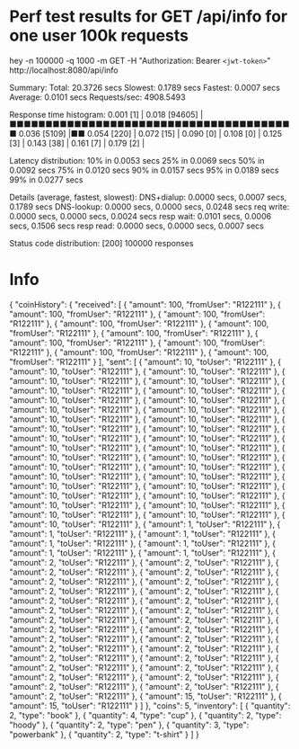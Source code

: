 # Perf test results for GET /api/info for one user 100k requests

hey -n 100000 -q 1000 -m GET -H "Authorization: Bearer `<jwt-token>`" http://localhost:8080/api/info

Summary:
  Total:        20.3726 secs
  Slowest:      0.1789 secs
  Fastest:      0.0007 secs
  Average:      0.0101 secs
  Requests/sec: 4908.5493

Response time histogram:
  0.001 [1]     |
  0.018 [94605] |■■■■■■■■■■■■■■■■■■■■■■■■■■■■■■■■■■■■■■■■
  0.036 [5109]  |■■
  0.054 [220]   |
  0.072 [15]    |
  0.090 [0]     |
  0.108 [0]     |
  0.125 [3]     |
  0.143 [38]    |
  0.161 [7]     |
  0.179 [2]     |

Latency distribution:
  10% in 0.0053 secs
  25% in 0.0069 secs
  50% in 0.0092 secs
  75% in 0.0120 secs
  90% in 0.0157 secs
  95% in 0.0189 secs
  99% in 0.0277 secs

Details (average, fastest, slowest):
  DNS+dialup:   0.0000 secs, 0.0007 secs, 0.1789 secs
  DNS-lookup:   0.0000 secs, 0.0000 secs, 0.0248 secs
  req write:    0.0000 secs, 0.0000 secs, 0.0024 secs
  resp wait:    0.0101 secs, 0.0006 secs, 0.1506 secs
  resp read:    0.0000 secs, 0.0000 secs, 0.0007 secs

Status code distribution:
  [200] 100000 responses

# Info

{
  "coinHistory": {
    "received": [
      {
        "amount": 100,
        "fromUser": "R122111"
      },
      {
        "amount": 100,
        "fromUser": "R122111"
      },
      {
        "amount": 100,
        "fromUser": "R122111"
      },
      {
        "amount": 100,
        "fromUser": "R122111"
      },
      {
        "amount": 100,
        "fromUser": "R122111"
      },
      {
        "amount": 100,
        "fromUser": "R122111"
      },
      {
        "amount": 100,
        "fromUser": "R122111"
      },
      {
        "amount": 100,
        "fromUser": "R122111"
      },
      {
        "amount": 100,
        "fromUser": "R122111"
      },
      {
        "amount": 100,
        "fromUser": "R122111"
      }
    ],
    "sent": [
      {
        "amount": 10,
        "toUser": "R122111"
      },
      {
        "amount": 10,
        "toUser": "R122111"
      },
      {
        "amount": 10,
        "toUser": "R122111"
      },
      {
        "amount": 10,
        "toUser": "R122111"
      },
      {
        "amount": 10,
        "toUser": "R122111"
      },
      {
        "amount": 10,
        "toUser": "R122111"
      },
      {
        "amount": 10,
        "toUser": "R122111"
      },
      {
        "amount": 10,
        "toUser": "R122111"
      },
      {
        "amount": 10,
        "toUser": "R122111"
      },
      {
        "amount": 10,
        "toUser": "R122111"
      },
      {
        "amount": 10,
        "toUser": "R122111"
      },
      {
        "amount": 10,
        "toUser": "R122111"
      },
      {
        "amount": 10,
        "toUser": "R122111"
      },
      {
        "amount": 10,
        "toUser": "R122111"
      },
      {
        "amount": 10,
        "toUser": "R122111"
      },
      {
        "amount": 10,
        "toUser": "R122111"
      },
      {
        "amount": 10,
        "toUser": "R122111"
      },
      {
        "amount": 10,
        "toUser": "R122111"
      },
      {
        "amount": 10,
        "toUser": "R122111"
      },
      {
        "amount": 10,
        "toUser": "R122111"
      },
      {
        "amount": 10,
        "toUser": "R122111"
      },
      {
        "amount": 10,
        "toUser": "R122111"
      },
      {
        "amount": 10,
        "toUser": "R122111"
      },
      {
        "amount": 10,
        "toUser": "R122111"
      },
      {
        "amount": 10,
        "toUser": "R122111"
      },
      {
        "amount": 10,
        "toUser": "R122111"
      },
      {
        "amount": 10,
        "toUser": "R122111"
      },
      {
        "amount": 10,
        "toUser": "R122111"
      },
      {
        "amount": 10,
        "toUser": "R122111"
      },
      {
        "amount": 10,
        "toUser": "R122111"
      },
      {
        "amount": 10,
        "toUser": "R122111"
      },
      {
        "amount": 10,
        "toUser": "R122111"
      },
      {
        "amount": 10,
        "toUser": "R122111"
      },
      {
        "amount": 10,
        "toUser": "R122111"
      },
      {
        "amount": 1,
        "toUser": "R122111"
      },
      {
        "amount": 1,
        "toUser": "R122111"
      },
      {
        "amount": 1,
        "toUser": "R122111"
      },
      {
        "amount": 1,
        "toUser": "R122111"
      },
      {
        "amount": 1,
        "toUser": "R122111"
      },
      {
        "amount": 1,
        "toUser": "R122111"
      },
      {
        "amount": 1,
        "toUser": "R122111"
      },
      {
        "amount": 2,
        "toUser": "R122111"
      },
      {
        "amount": 2,
        "toUser": "R122111"
      },
      {
        "amount": 2,
        "toUser": "R122111"
      },
      {
        "amount": 2,
        "toUser": "R122111"
      },
      {
        "amount": 2,
        "toUser": "R122111"
      },
      {
        "amount": 2,
        "toUser": "R122111"
      },
      {
        "amount": 2,
        "toUser": "R122111"
      },
      {
        "amount": 2,
        "toUser": "R122111"
      },
      {
        "amount": 2,
        "toUser": "R122111"
      },
      {
        "amount": 2,
        "toUser": "R122111"
      },
      {
        "amount": 2,
        "toUser": "R122111"
      },
      {
        "amount": 2,
        "toUser": "R122111"
      },
      {
        "amount": 2,
        "toUser": "R122111"
      },
      {
        "amount": 2,
        "toUser": "R122111"
      },
      {
        "amount": 2,
        "toUser": "R122111"
      },
      {
        "amount": 2,
        "toUser": "R122111"
      },
      {
        "amount": 2,
        "toUser": "R122111"
      },
      {
        "amount": 2,
        "toUser": "R122111"
      },
      {
        "amount": 2,
        "toUser": "R122111"
      },
      {
        "amount": 2,
        "toUser": "R122111"
      },
      {
        "amount": 2,
        "toUser": "R122111"
      },
      {
        "amount": 2,
        "toUser": "R122111"
      },
      {
        "amount": 2,
        "toUser": "R122111"
      },
      {
        "amount": 2,
        "toUser": "R122111"
      },
      {
        "amount": 2,
        "toUser": "R122111"
      },
      {
        "amount": 2,
        "toUser": "R122111"
      },
      {
        "amount": 2,
        "toUser": "R122111"
      },
      {
        "amount": 2,
        "toUser": "R122111"
      },
      {
        "amount": 2,
        "toUser": "R122111"
      },
      {
        "amount": 15,
        "toUser": "R122111"
      },
      {
        "amount": 15,
        "toUser": "R122111"
      }
    ]
  },
  "coins": 5,
  "inventory": [
    {
      "quantity": 2,
      "type": "book"
    },
    {
      "quantity": 4,
      "type": "cup"
    },
    {
      "quantity": 2,
      "type": "hoody"
    },
    {
      "quantity": 2,
      "type": "pen"
    },
    {
      "quantity": 3,
      "type": "powerbank"
    },
    {
      "quantity": 2,
      "type": "t-shirt"
    }
  ]
}
